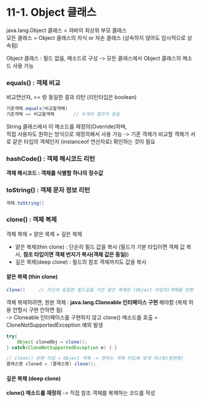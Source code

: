 # 11-1. Object 클래스

java.lang.Object 클래스 = 자바의 최상위 부모 클래스  
모든 클래스 = Object 클래스의 자식 or 자손 클래스 (상속하지 않아도 암시적으로 상속됨)

Object 클래스 : 필드 없음, 메소드로 구성 -> 모든 클래스에서 Object 클래스의 메소드 사용 가능


### equals() : 객체 비교

비교연산자, == 랑 동일한 결과 리턴 (리턴타입은 boolean)  
```java
기준객체.equals(비교할객체)
기준객체 == 비교할객체       // 두개의 결과가 동일
```
String 클래스에서 이 메소드를 재정의(Override)하며,  
직접 사용자도 원하는 방식으로 재정의해서 사용 가능 -> 기준 객체가 비교할 객체가 서로 같은 타입의 객체인지 (instanceof 연산자로) 확인하는 것이 필요

### hashCode() : 객체 해시코드 리턴

**객체 해시코드 : 객체를 식별할 하나의 정수값** 


### toString() : 객체 문자 정보 리턴

```java
객체.toString()
```

### clone() : 객체 복제

객체 복제 = 얕은 복제 + 깊은 복제

- 얕은 복제(thin clone) : 단순히 필드 값을 복사 (필드가 기본 타입이면 객체 값 복사, **참조 타입이면 객체 번지가 복사(객체 값은 동일)**)
- 깊은 복제(deep clone) : 필드의 참조 객체까지도 값을 복사

#### 얕은 복제 (thin clone)

```java
clone()     // 자신과 동일한 필드값을 가진 얕은 복제된 (Object 타입의)객체를 반환 
```

객체 복제하려면, 원본 객체 : **java.lang.Cloneable 인터페이스 구현** 해야함 (복제 허용 안할시 구현 안하면 됨)  
-> Cloneable 인터페이스를 구현하지 않고 clone() 메소드를 호출 = CloneNotSupportedException 예외 발생 

```java
try{
    Object cloneObj = clone();
} catch(CloneNotSupportedException e) { }

// clone() 반환 타입 = Object 객체 -> 원하는 객체 타입에 맞게 캐스팅(형변환)
클래스명 cloned = (클래스명) clone();
```

#### 깊은 복제 (deep clone)

**clone() 메소드를 재정의** -> 직접 참조 객체를 복제하는 코드를 작성  




 